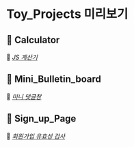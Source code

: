 Toy_Projects  미리보기
=========================


📂 Calculator
-----------------------

  📍 <a href="http://127.0.0.1:5500/Calculator/calculator.html" target="_blank">_JS 계산기_</a>


📂 Mini_Bulletin_board
-----------------------

  📍 <a href="http://127.0.0.1:5500/Mini_Bulletin_board/index.html" target="_blank">_미니 댓글창_</a>
  
  
📂 Sign_up_Page
-----------------------  
  
  📍 <a href="http://127.0.0.1:5500/Sign_up_Page/src/index.html" target="_blank">_회원가입 유효성 검사_</a>
